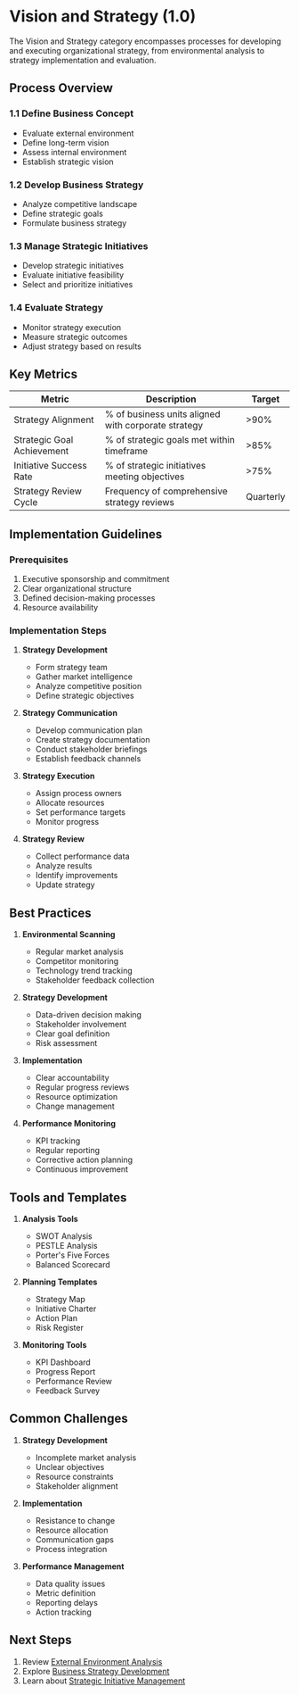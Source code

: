 # Vision and Strategy (1.0)

<div class="process-card">
The Vision and Strategy category encompasses processes for developing and executing organizational strategy, from environmental analysis to strategy implementation and evaluation.
</div>

## Process Overview

### 1.1 Define Business Concept
- Evaluate external environment
- Define long-term vision
- Assess internal environment
- Establish strategic vision

### 1.2 Develop Business Strategy
- Analyze competitive landscape
- Define strategic goals
- Formulate business strategy

### 1.3 Manage Strategic Initiatives
- Develop strategic initiatives
- Evaluate initiative feasibility
- Select and prioritize initiatives

### 1.4 Evaluate Strategy
- Monitor strategy execution
- Measure strategic outcomes
- Adjust strategy based on results

## Key Metrics

| Metric | Description | Target |
|--------|-------------|--------|
| Strategy Alignment | % of business units aligned with corporate strategy | >90% |
| Strategic Goal Achievement | % of strategic goals met within timeframe | >85% |
| Initiative Success Rate | % of strategic initiatives meeting objectives | >75% |
| Strategy Review Cycle | Frequency of comprehensive strategy reviews | Quarterly |

## Implementation Guidelines

### Prerequisites
1. Executive sponsorship and commitment
2. Clear organizational structure
3. Defined decision-making processes
4. Resource availability

### Implementation Steps
1. **Strategy Development**
   - Form strategy team
   - Gather market intelligence
   - Analyze competitive position
   - Define strategic objectives

2. **Strategy Communication**
   - Develop communication plan
   - Create strategy documentation
   - Conduct stakeholder briefings
   - Establish feedback channels

3. **Strategy Execution**
   - Assign process owners
   - Allocate resources
   - Set performance targets
   - Monitor progress

4. **Strategy Review**
   - Collect performance data
   - Analyze results
   - Identify improvements
   - Update strategy

## Best Practices

1. **Environmental Scanning**
   - Regular market analysis
   - Competitor monitoring
   - Technology trend tracking
   - Stakeholder feedback collection

2. **Strategy Development**
   - Data-driven decision making
   - Stakeholder involvement
   - Clear goal definition
   - Risk assessment

3. **Implementation**
   - Clear accountability
   - Regular progress reviews
   - Resource optimization
   - Change management

4. **Performance Monitoring**
   - KPI tracking
   - Regular reporting
   - Corrective action planning
   - Continuous improvement

## Tools and Templates

1. **Analysis Tools**
   - SWOT Analysis
   - PESTLE Analysis
   - Porter's Five Forces
   - Balanced Scorecard

2. **Planning Templates**
   - Strategy Map
   - Initiative Charter
   - Action Plan
   - Risk Register

3. **Monitoring Tools**
   - KPI Dashboard
   - Progress Report
   - Performance Review
   - Feedback Survey

## Common Challenges

1. **Strategy Development**
   - Incomplete market analysis
   - Unclear objectives
   - Resource constraints
   - Stakeholder alignment

2. **Implementation**
   - Resistance to change
   - Resource allocation
   - Communication gaps
   - Process integration

3. **Performance Management**
   - Data quality issues
   - Metric definition
   - Reporting delays
   - Action tracking

## Next Steps

1. Review [External Environment Analysis](1.1.1_evaluate_external_environment.md)
2. Explore [Business Strategy Development](1.2_develop_business_strategy.md)
3. Learn about [Strategic Initiative Management](1.3_manage_strategic_initiatives.md)
